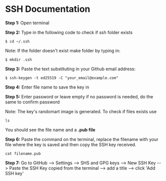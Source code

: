 
# SSH Documentation

**Step 1:** Open terminal

**Step 2:** Type in the following code to check if ssh folder exists
```
$ cd ~/.ssh
```

Note: If the folder doesn't exist make folder by typing in:
```
$ mkdir .ssh
```

**Step 3:** Paste the text substituting in your Github email address:
```
$ ssh-keygen -t ed25519 -C "your_email@example.com"
```

**Step 4:** Enter file name to save the key in

**Step 5:** Enter password or leave empty if no password is needed, do the same to confirm password

Note: The key's randomart image is generated. To check if files exists use 
```
ls
```
You should see the file name and a **.pub file**

**Step 6:** Paste the command on the terminal, replace the filename with your file where the key is saved and then copy the SSH key received.
```
cat filename.pub
```

**Step 7:** Go to GitHub --> Settings --> SHS and GPG keys --> New SSH Key --> Paste the SSH Key copied from the terminal --> add a title --> click 'Add SSH key'
